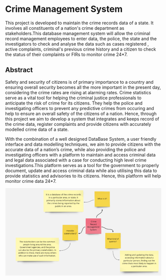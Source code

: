 #                 Crime Management System

This project is developed to maintain the crime records data of a state. It involves all constituents of a nation's crime department as stakeholders.This database management system will allow the criminal record management employees to enter data, the police, the state and the investigators to check and analyse the data such as cases registered , active complaints, criminal's previous crime history and a citizen to check the status of their complaints or FIRs to monitor crime 24*7.

## Abstract

Safety and security of citizens is of primary importance to a country and ensuring overall security becomes all the more important in the present day, considering the crime rates are rising at alarming rates. Crime statistics serve as a vital tool for helping the criminal justice professionals to anticipate the risk of crime for its citizens. They help the police and investigating officers to prevent any predictive crimes from occuring and help to ensure an overall safety of the citizens of a nation. Hence, through this project we aim to develop a system that integrates and keeps record of the crime data, register complaints and provide citizens with accurately modelled crime data of a state.


With the combination of a well designed DataBase System, a user friendly interface and data modelling techniques, we aim to provide citizens with the accurate data of a nation’s crime, while also providing the police and investigating officers with a platform to maintain and access criminal data and legal data associated with a case for conducting high level crime investigations.This platform serves as a tool for the government to properly document, update and access criminal data while also utilising this data to provide statistics and advisories to its citizens. Hence, this platform will help monitor crime data 24*7.

![Project Summary](readme_images/img1.png?raw=true)
